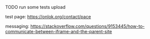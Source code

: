 TODO
run some tests
upload

test page: https://onlok.org/contact/pace

messaging:
https://stackoverflow.com/questions/9153445/how-to-communicate-between-iframe-and-the-parent-site